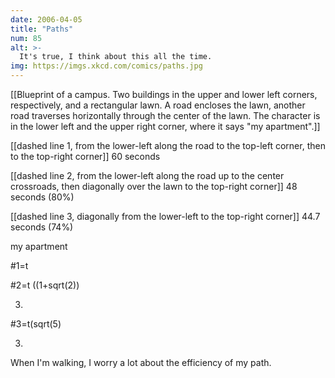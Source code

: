 ```yaml
---
date: 2006-04-05
title: "Paths"
num: 85
alt: >-
  It's true, I think about this all the time.
img: https://imgs.xkcd.com/comics/paths.jpg
---
```

[[Blueprint of a campus. Two buildings in the upper and lower left corners, respectively, and a rectangular lawn. A road encloses the lawn, another road traverses horizontally through the center of the lawn. The character is in the lower left and the upper right corner, where it says "my apartment".]]

[[dashed line 1, from the lower-left along the road to the top-left corner, then to the top-right corner]] 60 seconds

[[dashed line 2, from the lower-left along the road up to the center crossroads, then diagonally over the lawn to the top-right corner]] 48 seconds (80%)

[[dashed line 3, diagonally from the lower-left to the top-right corner]] 44.7 seconds (74%)

my apartment

#1=t

#2=t ((1+sqrt(2))

3)

#3=t(sqrt(5)

3)

When I'm walking, I worry a lot about the efficiency of my path.

